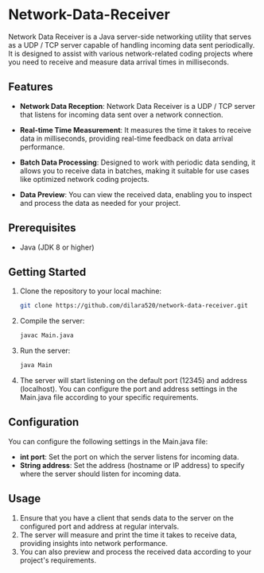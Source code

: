 # Network-Data-Receiver
Network Data Receiver is a Java server-side networking utility that serves as a UDP / TCP server capable of handling incoming data sent periodically. It is designed to assist with various network-related coding projects where you need to receive and measure data arrival times in milliseconds.

## Features

- **Network Data Reception**: Network Data Receiver is a UDP / TCP server that listens for incoming data sent over a network connection.

- **Real-time Time Measurement**: It measures the time it takes to receive data in milliseconds, providing real-time feedback on data arrival performance.

- **Batch Data Processing**: Designed to work with periodic data sending, it allows you to receive data in batches, making it suitable for use cases like optimized network coding projects.

- **Data Preview**: You can view the received data, enabling you to inspect and process the data as needed for your project.

## Prerequisites

- Java (JDK 8 or higher)

## Getting Started

1. Clone the repository to your local machine:

   ```bash
   git clone https://github.com/dilara520/network-data-receiver.git
   
2. Compile the server:

   ```bash
   javac Main.java
   
3. Run the server:

   ```bash
   java Main

4. The server will start listening on the default port (12345) and address (localhost). You can configure the port and address settings in the Main.java file according to your specific requirements.

## Configuration

You can configure the following settings in the Main.java file:

- **int port**: Set the port on which the server listens for incoming data.
- **String address**: Set the address (hostname or IP address) to specify where the server should listen for incoming data.

## Usage

1. Ensure that you have a client that sends data to the server on the configured port and address at regular intervals.
2. The server will measure and print the time it takes to receive data, providing insights into network performance.
3. You can also preview and process the received data according to your project's requirements.
